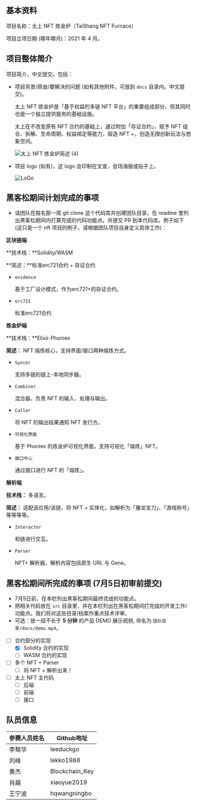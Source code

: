 ## 基本资料

项目名称：太上 NFT 炼金炉（TaiShang NFT Furnace）

项目立项日期 (哪年哪月)：2021 年 4 月。

## 项目整体简介

项目简介，中文提交。包括：

- 项目背景/原由/要解决的问题 (如有其他附件，可放到 `docs` 目录内。中文提交)。

  太上 NFT 炼金炉是「基于权益的多链 NFT 平台」的重要组成部分，但其同时也是一个独立提供服务的基础设施。

  太上在不改变原有 NFT 合约的基础上，通过附加「存证合约」，赋予 NFT 组合、拆解、生命周期、权益绑定等能力，锻造 NFT +，创造无限创新玩法与想象空间。

  ![太上 NFT 炼金炉简述 (4)](https://tva1.sinaimg.cn/large/008i3skNgy1gqkikcm71lj31r20u0wjr.jpg)

- 项目 logo (如有)，这 logo 会印制在文宣，会场海报或贴子上。

  ![LoGo](https://tva1.sinaimg.cn/large/008i3skNly1gr1agx4l7lj30hs0b4web.jpg)

## 黑客松期间计划完成的事项

- 请团队在报名那一周 git clone 这个代码库并创建团队目录，在 readme 里列出黑客松期间内打算完成的代码功能点。并提交 PR 到本代码库。例子如下 (这只是一个 nft 项目的例子，请根据团队项目自身定义具体工作)：

**区块链端**

**技术栈：**Solidity/WASM

**简述：**标准erc721合约 + 存证合约

- `evidence`

  基于工厂设计模式，作为erc721+的存证合约。

- `erc721`

  标准erc721合约

**炼金炉端**

**技术栈：**Elixir-Phoniex

**简述：** NFT 熔炼核心，支持界面/接口两种熔炼方式。

- `Syncer`

  支持多链的链上-本地同步器。

- `Combiner`

  混合器，负责 NFT 的输入、处理与输出。

- `Caller`

  将 NFT 的输出结果通知 NFT 发行方。

- `可视化界面`

  基于 Phoniex 的炼金炉可视化界面，支持可视化「熔炼」NFT。

- `接口中心`

  通过接口进行 NFT 的「熔炼」。

**解析端**

**技术栈：** 多语言。

**简述：** 适配该应用/该链，将 NFT + 实体化，如解析为「屠龙宝刀」、「游戏称号」等等等等。

- `Interactor`

  和链进行交互。

- `Parser`

  NFT+ 解析器，解析内容包括原生 URL 与 Gene。


## 黑客松期间所完成的事项 (7月5日初审前提交)

- 7月5日前，在本栏列出黑客松期间最终完成的功能点。
- 把相关代码放在 `src` 目录里，并在本栏列出在黑客松期间打完成的开发工作/功能点。我们将对这些目录/档案作重点技术评审。
- 可选：放一段不长于 **5 分钟** 的产品 DEMO 展示视频, 命名为 `团队目录/docs/demo.mp4`。



- [ ] 合约部分的实现
  - [x] Solidity 合约的实现
  - [ ] WASM 合约的实现
- [ ] 多个 NFT + Parser
  - [ ] 将 NFT + 解析出来！
- [ ] 太上 NFT 主代码
  - [ ] 后端
  - [ ] 前端
  - [ ] 接口

## 队员信息

| 参赛人员姓名 | Github地址     |
| ------------ | -------------- |
| 李骜华       | leeduckgo      |
| 刘峰         | lekko1988      |
| 黄杰         | Blockchain_Key |
| 肖越         | xiaoyue2019    |
| 王宁波       | hqwangningbo   |

